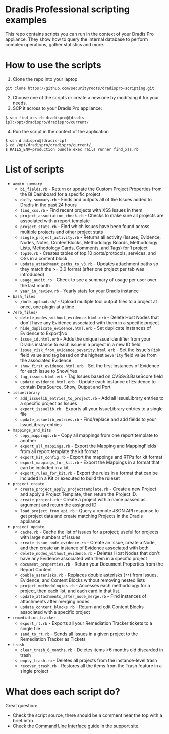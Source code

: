 # Dradis Professional scripting examples

This repo contains scripts you can run in the context of your Dradis Pro appliance. They show how to query the internal database to perform complex operations, gather statistics and more.


# How to use the scripts

1. Clone the repo into your laptop

```
git clone https://github.com/securityroots/dradispro-scripting.git
```

2. Choose one of the scripts or create a new one by modifying it for your needs.
3. SCP it across to your Dradis Pro appliance:

```
$ scp find_xss.rb dradispro@[dradis-ip]:/opt/dradispro/dradispro/current/
```

4. Run the script in the context of the application

```
$ ssh dradispro@[dradis-ip]
$ cd /opt/dradispro/dradispro/current/
$ RAILS_ENV=production bundle exec rails runner find_xss.rb
```

# List of scripts

* `admin_summary`
    * `bi_fields.rb` - Return or update the Custom Project Properties from the BI Dashboard for a specific project
    * `daily_summary.rb` - Finds and outputs all of the Issues added to Dradis in the past 24 hours
    * `find_xss.rb` - Find recent projects with XSS Issues in them
    * `project_association_check.rb` - Checks to make sure all projects are associated with a report template
    * `project_stats.rb` - Find which issues have been found across multiple projects and other project stats
    * `single_project_activity.rb` - Returns all activity (Issues, Evidence, Nodes, Notes, ContentBlocks, Methodology Boards, Methodology Lists, Methodology Cards, Comments, and Tags) for 1 project
    * `top10.rb` - Creates tables of top 10 ports/protocols, services, and OSs in a content block
    * `update_attachment_paths_to_v3.rb` - Updates attachment paths so they match the >= 3.0 format (after one project per tab was introduced)
    * `usage_audit.rb` - Check to see a summary of usage per user over the last month
    * `year_in_review.rb` - Yearly stats for your Dradis instance
* `bash_files`
    * `/bulk_upload.sh/` - Upload multiple tool output files to a project at once, one plugin at a time
* `/erb_files/`
    * `delete_nodes_without_evidence.html.erb` - Delete Host Nodes that don't have any Evidence associated with them in a specific project
    * `hide_duplicate_evidence.html.erb` - Set duplicate instances of Evidence to Export|No
    * `issue_id.html.erb` - Adds the unique issue identifier from your Dradis instance to each issue in a project in a new ID field
    * `issue_risk_from_evidence_severity.html.erb` - Set the Issue's `Risk` field value and tag based on the highest `Severity` field value from the associated Evidence
    * `show_first_evidence.html.erb` - Set the first instances of Evidence for each Issue to Show|Yes
    * `tag_issues.html.erb` - Tag Issues based on CVSSv3.BaseScore field
    * `update_evidence.html.erb` - Update each instance of Evidence to contain DataSource, Show, Output and Port
* `issuelibrary`
    * `add_issuelib_entries_to_project.rb` - Add all IssueLibrary entries to a specific project as Issues
    * `export_issuelib.rb` - Exports all your IssueLibrary entries to a single file
    * `update_issuelib_entries.rb` - Find/replace and add fields to your IssueLibrary entries
* `mappings_and_kits`
    * `copy_mappings.rb` - Copy all mappings from one report template to another
    * `export_all_mappings.rb` - Export the Mapping and MappingFields from all report template the kit format
    * `export_kit_config.rb` - Export the mappings and RTPs for kit format
    * `export_mappings_for_kit.rb` - Export the Mappings in a format that can be included in a kit
    * `export_rules_for_kit.rb` - Export the rules in a format that can be included in a Kit or executed to build the ruleset
* `project_create`
    * `create_project_apply_projecttemplate.rb` - Create a new Project and apply a Project Template, then return the Project ID.
    * `create_project.rb` - Create a project with a name passed as argument and return the assigned ID
    * `load_project_from_api.rb` - Query a remote JSON API response to get project data and create matching Projects in the Dradis appliance
* `project_update`
    * `cache.rb` - Cache the list of issues for a project; useful for projects with large numbers of issues
    * `create_issue_node_evidence.rb` - Create an Issue, create a Node, and then create an instance of Evidence associated with both
    * `delete_nodes_without_evidence.rb` - Deletes Host Nodes that don't have any Evidence associated with them in a specific project
    * `document_properties.rb` - Return your Document Properties from the Report Content
    * `double_asterisks.rb` - Replaces double asterisks (`**`) from Issues, Evidence, and Content Blocks without removing nested lists
    * `project_methodologies.rb` - Accesses each methodology for a project, then each list, and each card in that list. 
    * `update_attachments_after_node_merge.rb` - Find instances of attachments after merging nodes
    * `update_content_blocks.rb` - Return and edit Content Blocks associated with a specific project
* `remediation_tracker`
    * `export_rt.rb` - Exports all your Remediation Tracker tickets to a single file
    * `send_to_rt.rb` - Sends all Issues in a given project to the Remediation Tracker as Tickets
* `trash`
    * `clear_trash_6_months.rb` - Deletes items >6 months old discarded in trash
    * `empty_trash.rb` - Deletes all projects from the instance-level trash
    * `recover_trash.rb` - Restores all the items from the Trash feature in a single project


# What does each script do?

Great question:

* Check the script source, there should be a comment near the top with a brief intro.
* Check the [Command Line Interface](http://securityroots.com/dradispro/support/guides/command_line/) guide in the support site.
